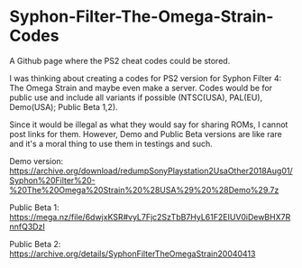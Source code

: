 # Syphon-Filter-The-Omega-Strain-Codes
A Github page where the PS2 cheat codes could be stored.

I was thinking about creating a codes for PS2 version for Syphon Filter 4: The Omega Strain and maybe even make a server.
Codes would be for public use and include all variants if possible (NTSC(USA), PAL(EU), Demo(USA); Public Beta 1,2).

Since it would be illegal as what they would say for sharing ROMs, I cannot post links for them. However, Demo and Public Beta versions are like rare and it's a moral thing to use them in testings and such.

Demo version: https://archive.org/download/redumpSonyPlaystation2UsaOther2018Aug01/Syphon%20Filter%20-%20The%20Omega%20Strain%20%28USA%29%20%28Demo%29.7z

Public Beta 1: https://mega.nz/file/6dwjxKSR#vyL7Fjc2SzTbB7HyL61F2EIUV0iDewBHX7RnnfQ3DzI

Public Beta 2: https://archive.org/details/SyphonFilterTheOmegaStrain20040413

